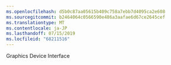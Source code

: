 ```yaml
---
ms.openlocfilehash: d5b0c87aa05615b409c758a7ebb7d4095ca2e608
ms.sourcegitcommit: b2464064c0566590e486a3aafae6d67ce2645cef
ms.translationtype: MT
ms.contentlocale: ja-JP
ms.lasthandoff: 07/15/2019
ms.locfileid: "68211516"
---
```

Graphics Device Interface
